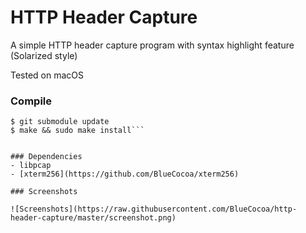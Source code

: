 # HTTP Header Capture
A simple HTTP header capture program with syntax highlight feature (Solarized style)

Tested on macOS

### Compile
```$ git submodule init 
$ git submodule update
$ make && sudo make install```


### Dependencies 
- libpcap
- [xterm256](https://github.com/BlueCocoa/xterm256)

### Screenshots

![Screenshots](https://raw.githubusercontent.com/BlueCocoa/http-header-capture/master/screenshot.png)

